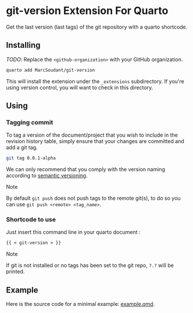 # git-version Extension For Quarto

Get the last version (last tags) of the git repository with a quarto shortcode. 

## Installing

_TODO_: Replace the `<github-organization>` with your GitHub organization.

```bash
quarto add MarcSoudant/git-version
```

This will install the extension under the `_extensions` subdirectory.
If you're using version control, you will want to check in this directory.

## Using


### Tagging commit

To tag a version of the document/project that you wish to include in the
revision history table, simply ensure that your changes are committed and add a git tag.

```bash
git tag 0.0.1-alpha
```

We can only recommend that you comply with the version naming according to [semantic versioning](https://semver.org/).

>[!NOTE]
>By default `git push` does not push tags to the remote git(s), to do so you can use `git push <remote> <tag_name>`.

### Shortcode to use

Just insert this command line in your quarto document :

```md
{{ < git-version > }}
```

>[!NOTE]
>If git is not installed or no tags has been set to the git repo, `?.?` will be printed.


## Example

Here is the source code for a minimal example: [example.qmd](example.qmd).

